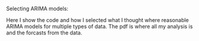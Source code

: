 Selecting ARIMA models:

Here I show the code and how I selected what I thought where reasonable ARIMA models for multiple types of data.
The pdf is where all my analysis is and the forcasts from the data. 
